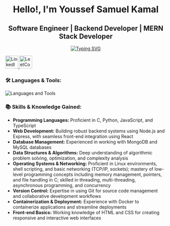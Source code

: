 <h1 align="center">Hello!, I'm Youssef Samuel Kamal</h1>

<h2 align="center"> Software Engineer | Backend Developer | MERN Stack Developer</h2>

<p align="center">
  <!-- Typing SVG -->
  <a href="https://www.linkedin.com/in/youssef-samuel-149909220/">
    <img src="https://readme-typing-svg.herokuapp.com/?lines=Passionate+Backend+Developer;MERN+Stack+Developer&font=Bold+Code&center=true&height=55&color=30D050&pause=1750&size=20" alt="Typing SVG" />
  </a>
</p>

<p align="left">
  <a href="https://www.linkedin.com/in/youssef-samuel-149909220/">
    <img src="https://img.shields.io/badge/LinkedIn-0060A0?style=for-the-badge&logo=linkedin&logoColor=white" height="40" alt="LinkedIn"/>
  </a>
  <a href="https://leetcode.com/u/YouSam84/">
    <img src="https://img.shields.io/badge/LeetCode-FFA116?style=for-the-badge&logo=leetcode&logoColor=white" height="40" alt="LeetCode"/>
  </a>
</p>

<h3 align="left">🛠️ Languages & Tools:</h3>
<p align="left">
  <img src="https://skillicons.dev/icons?i=html,css,ts,nodejs,express,react,mongodb,python,c,git,linux,docker" alt="Languages and Tools"/>
</p>

<h3 align="left">📚 Skills & Knowledge Gained:</h3>
<ul>
  <li><strong>Programming Languages:</strong> Proficient in C, Python, JavaScript, and TypeScript</li>
  <li><strong>Web Development:</strong> Building robust backend systems using Node.js and Express, with seamless front-end integration using React</li>
  <li><strong>Database Management:</strong> Experienced in working with MongoDB and MySQL databases</li>
  <li><strong>Data Structures & Algorithms:</strong> Deep understanding of algorithmic problem solving, optimization, and complexity analysis</li>
  <li><strong>Operating Systems & Networking:</strong> Proficient in Linux environments, shell scripting, and basic networking (TCP/IP, sockets); mastery of low-level programming concepts including memory management, pointers, and file handling in C; skilled in threading, multi-threading, asynchronous programming, and concurrency</li>
  <li><strong>Version Control:</strong> Expertise in using Git for source code management and collaborative development workflows</li>
  <li><strong>Containerization & Deployment:</strong> Experience with Docker to containerize applications and streamline deployments</li>
  <li><strong>Front-end Basics:</strong> Working knowledge of HTML and CSS for creating responsive and interactive web interfaces</li>
</ul>

